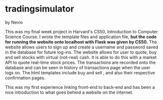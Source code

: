 # tradingsimulator
by Nevio

This was my final week project in Harvard's CS50, Introduction to Computer Science Course.
I wrote the template files and application file, **but the code for running the website onto localhost with Flask was given by CS50.**
The website allows users to sign up and create a username and password saved in the database for future log-ins.
The website allows for user to quote, buy and sell stocks with virtual (not-real) cash. 
It is able to do this with a market API to quote real-time stock prices.
The transactions are recorded onto the database and can be seen in history of transactions page when the user logs on.
The html templates include buy and sell , and also their respective confirmation pages.

This was my first experience linking front-end to back-end and has been a nice introduction to what goes behind a website on the internet.
